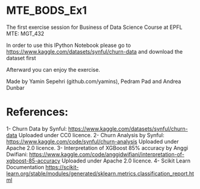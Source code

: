# MTE_BODS_Ex1
The first exercise session for Business of Data Science Course at EPFL MTE: MGT_432

In order to use this IPython Notebook please go to https://www.kaggle.com/datasets/synful/churn-data
and download the dataset first

Afterward you can enjoy the exercise.

Made by Yamin Sepehri (github.com/yamins), Pedram Pad and Andrea Dunbar

# References:
1- Churn Data by Synful: https://www.kaggle.com/datasets/synful/churn-data Uploaded under CC0 licence.
2- Churn Analysis by Synful: https://www.kaggle.com/code/synful/churn-analysis Uploaded under Apache 2.0 licence.
3- Interpretation of XGBoost 85% accuracy by Anggi Dwifiani: https://www.kaggle.com/code/anggidwifiani/interpretation-of-xgboost-85-accuracy Uploaded under Apache 2.0 licence.
4- Scikit Learn Documentation https://scikit-learn.org/stable/modules/generated/sklearn.metrics.classification_report.html




